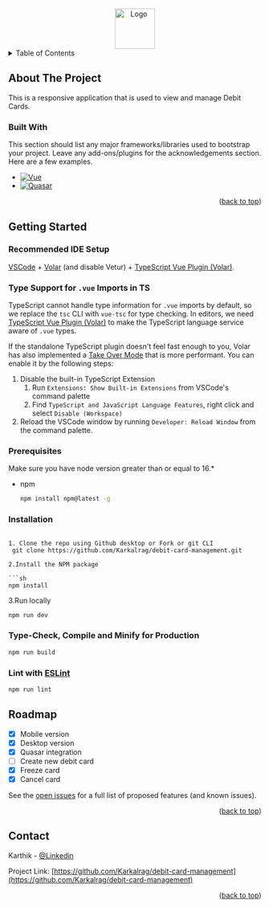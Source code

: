 <a name="readme-top"></a>

<!-- PROJECT LOGO -->
<br />
<div align="center">
  <a href="https://github.com/Karkalrag/debit-card-management">
    <img src="https://s4-recruiting.cdn.greenhouse.io/external_greenhouse_job_boards/logos/400/507/500/original/Aspire_Green_Logo.png?1630815345" alt="Logo" width="80" height="80">
  </a>
</div>

<details>
  <summary>Table of Contents</summary>
  <ol>
    <li>
      <a href="#about-the-project">About The Project</a>
      <ul>
        <li><a href="#built-with">Built With</a></li>
      </ul>
    </li>
    <li>
      <a href="#getting-started">Getting Started</a>
      <ul>
      <li><a href="#recommended-ide-setup">Recommended IDE Setup</a></li>
        <li><a href="#prerequisites">Prerequisites</a></li>
        <li><a href="#installation">Installation</a></li>
      </ul>
    </li>
    <li><a href="#roadmap">Roadmap</a></li>
    <li><a href="#contact">Contact</a></li>
  </ol>
</details>

<!-- ABOUT THE PROJECT -->

## About The Project

This is a responsive application that is used to view and manage Debit Cards.

### Built With

This section should list any major frameworks/libraries used to bootstrap your project. Leave any add-ons/plugins for the acknowledgements section. Here are a few examples.

- [![Vue][vue.js]][vue-url]
- [![Quasar][quasar.dev]][quasar-url]

<p align="right">(<a href="#readme-top">back to top</a>)</p>

<!-- GETTING STARTED -->

## Getting Started

### Recommended IDE Setup

[VSCode](https://code.visualstudio.com/) + [Volar](https://marketplace.visualstudio.com/items?itemName=Vue.volar) (and disable Vetur) + [TypeScript Vue Plugin (Volar)](https://marketplace.visualstudio.com/items?itemName=Vue.vscode-typescript-vue-plugin).

### Type Support for `.vue` Imports in TS

TypeScript cannot handle type information for `.vue` imports by default, so we replace the `tsc` CLI with `vue-tsc` for type checking. In editors, we need [TypeScript Vue Plugin (Volar)](https://marketplace.visualstudio.com/items?itemName=Vue.vscode-typescript-vue-plugin) to make the TypeScript language service aware of `.vue` types.

If the standalone TypeScript plugin doesn't feel fast enough to you, Volar has also implemented a [Take Over Mode](https://github.com/johnsoncodehk/volar/discussions/471#discussioncomment-1361669) that is more performant. You can enable it by the following steps:

1. Disable the built-in TypeScript Extension
   1. Run `Extensions: Show Built-in Extensions` from VSCode's command palette
   2. Find `TypeScript and JavaScript Language Features`, right click and select `Disable (Workspace)`
2. Reload the VSCode window by running `Developer: Reload Window` from the command palette.

### Prerequisites

Make sure you have node version greater than or equal to 16.\*

- npm

  ```sh
  npm install npm@latest -g
  ```

### Installation

````

1. Clone the repo using Github desktop or Fork or git CLI
 git clone https://github.com/Karkalrag/debit-card-management.git

2.Install the NPM package

```sh
npm install
````

3.Run locally

```sh
npm run dev
```

### Type-Check, Compile and Minify for Production

```sh
npm run build
```

### Lint with [ESLint](https://eslint.org/)

```sh
npm run lint


```

<!-- ROADMAP -->

## Roadmap

- [x] Mobile version
- [x] Desktop version
- [x] Quasar integration
- [ ] Create new debit card
- [x] Freeze card
- [x] Cancel card

See the [open issues](https://github.com/Karkalrag/debit-card-management/issues) for a full list of proposed features (and known issues).

<p align="right">(<a href="#readme-top">back to top</a>)</p>

<!-- CONTACT -->

## Contact

Karthik - [@Linkedin](https://www.linkedin.com/in/karthik-raghupathy-308a4376/)

Project Link: [https://github.com/Karkalrag/debit-card-management](https://github.com/Karkalrag/debit-card-management)

<p align="right">(<a href="#readme-top">back to top</a>)</p>

<!-- MARKDOWN LINKS & IMAGES -->

[vue.js]: https://img.shields.io/badge/Vue.js-35495E?style=for-the-badge&logo=vuedotjs&logoColor=4FC08D
[vue-url]: https://vuejs.org/
[quasar.dev]: https://img.shields.io/badge/-Quasar-blue?style=for-the-badge&logo=quasar
[quasar-url]: https://quasar.dev/
